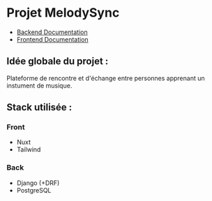 # Projet MelodySync

- [Backend Documentation](./server/README.md)
- [Frontend Documentation](./client/README.md)


## Idée globale du projet :

Plateforme de rencontre et d'échange entre personnes apprenant un instument de musique.

## Stack utilisée :

### Front
- Nuxt
- Tailwind

### Back
- Django (+DRF)
- PostgreSQL
